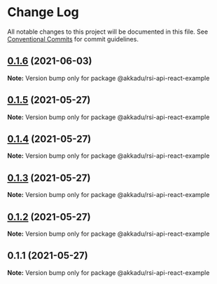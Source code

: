 # Change Log

All notable changes to this project will be documented in this file.
See [Conventional Commits](https://conventionalcommits.org) for commit guidelines.

## [0.1.6](https://github.com/Akkadu/rsi-api-widgets/compare/@akkadu/rsi-api-react-example@0.1.5...@akkadu/rsi-api-react-example@0.1.6) (2021-06-03)

**Note:** Version bump only for package @akkadu/rsi-api-react-example





## [0.1.5](https://github.com/Akkadu/rsi-api-widgets/compare/@akkadu/rsi-api-react-example@0.1.4...@akkadu/rsi-api-react-example@0.1.5) (2021-05-27)

**Note:** Version bump only for package @akkadu/rsi-api-react-example





## [0.1.4](https://github.com/Akkadu/rsi-api-widgets/compare/@akkadu/rsi-api-react-example@0.1.3...@akkadu/rsi-api-react-example@0.1.4) (2021-05-27)

**Note:** Version bump only for package @akkadu/rsi-api-react-example





## [0.1.3](https://github.com/Akkadu/rsi-api-widgets/compare/@akkadu/rsi-api-react-example@0.1.2...@akkadu/rsi-api-react-example@0.1.3) (2021-05-27)

**Note:** Version bump only for package @akkadu/rsi-api-react-example





## [0.1.2](https://github.com/Akkadu/rsi-api-widgets/compare/@akkadu/rsi-api-react-example@0.1.1...@akkadu/rsi-api-react-example@0.1.2) (2021-05-27)

**Note:** Version bump only for package @akkadu/rsi-api-react-example





## 0.1.1 (2021-05-27)

**Note:** Version bump only for package @akkadu/rsi-api-react-example
